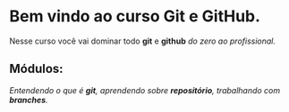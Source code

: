 # Bem vindo ao curso Git e GitHub.
Nesse curso você vai dominar todo **git** e **github** _do zero ao profissional._

## Módulos:
_Entendendo o que é **git**, aprendendo sobre **repositório**,
trabalhando com **branches**._